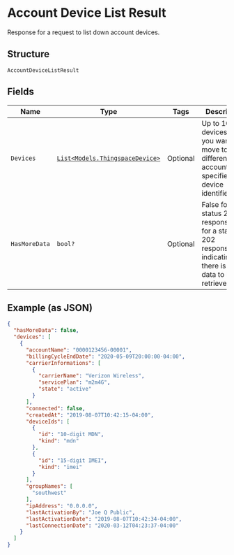 
# Account Device List Result

Response for a request to list down account devices.

## Structure

`AccountDeviceListResult`

## Fields

| Name | Type | Tags | Description |
|  --- | --- | --- | --- |
| `Devices` | [`List<Models.ThingspaceDevice>`](../../doc/models/thingspace-device.md) | Optional | Up to 10,000 devices that you want to move to a different account, specified by device identifier. |
| `HasMoreData` | `bool?` | Optional | False for a status 200 response.True for a status 202 response, indicating that there is more data to be retrieved. |

## Example (as JSON)

```json
{
  "hasMoreData": false,
  "devices": [
    {
      "accountName": "0000123456-00001",
      "billingCycleEndDate": "2020-05-09T20:00:00-04:00",
      "carrierInformations": [
        {
          "carrierName": "Verizon Wireless",
          "servicePlan": "m2m4G",
          "state": "active"
        }
      ],
      "connected": false,
      "createdAt": "2019-08-07T10:42:15-04:00",
      "deviceIds": [
        {
          "id": "10-digit MDN",
          "kind": "mdn"
        },
        {
          "id": "15-digit IMEI",
          "kind": "imei"
        }
      ],
      "groupNames": [
        "southwest"
      ],
      "ipAddress": "0.0.0.0",
      "lastActivationBy": "Joe Q Public",
      "lastActivationDate": "2019-08-07T10:42:34-04:00",
      "lastConnectionDate": "2020-03-12T04:23:37-04:00"
    }
  ]
}
```

